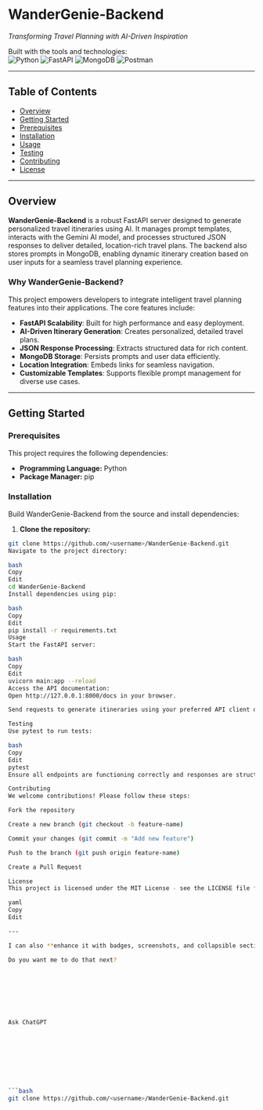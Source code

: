 # WanderGenie-Backend

*Transforming Travel Planning with AI-Driven Inspiration*  

Built with the tools and technologies:  
![Python](https://img.shields.io/badge/Python-3776AB?style=for-the-badge&logo=python&logoColor=white)
![FastAPI](https://img.shields.io/badge/FastAPI-005571?style=for-the-badge&logo=fastapi)
![MongoDB](https://img.shields.io/badge/MongoDB-47A248?style=for-the-badge&logo=mongodb&logoColor=white)
![Postman](https://img.shields.io/badge/Postman-FF6C37?style=for-the-badge&logo=postman&logoColor=white)

---

## Table of Contents
- [Overview](#overview)
- [Getting Started](#getting-started)
- [Prerequisites](#prerequisites)
- [Installation](#installation)
- [Usage](#usage)
- [Testing](#testing)
- [Contributing](#contributing)
- [License](#license)

---

## Overview

**WanderGenie-Backend** is a robust FastAPI server designed to generate personalized travel itineraries using AI. It manages prompt templates, interacts with the Gemini AI model, and processes structured JSON responses to deliver detailed, location-rich travel plans. The backend also stores prompts in MongoDB, enabling dynamic itinerary creation based on user inputs for a seamless travel planning experience.

### Why WanderGenie-Backend?

This project empowers developers to integrate intelligent travel planning features into their applications. The core features include:

- **FastAPI Scalability**: Built for high performance and easy deployment.  
- **AI-Driven Itinerary Generation**: Creates personalized, detailed travel plans.  
- **JSON Response Processing**: Extracts structured data for rich content.  
- **MongoDB Storage**: Persists prompts and user data efficiently.  
- **Location Integration**: Embeds links for seamless navigation.  
- **Customizable Templates**: Supports flexible prompt management for diverse use cases.

---

## Getting Started

### Prerequisites

This project requires the following dependencies:

- **Programming Language:** Python  
- **Package Manager:** pip

### Installation

Build WanderGenie-Backend from the source and install dependencies:

1. **Clone the repository:**
```bash
git clone https://github.com/<username>/WanderGenie-Backend.git
Navigate to the project directory:

bash
Copy
Edit
cd WanderGenie-Backend
Install dependencies using pip:

bash
Copy
Edit
pip install -r requirements.txt
Usage
Start the FastAPI server:

bash
Copy
Edit
uvicorn main:app --reload
Access the API documentation:
Open http://127.0.0.1:8000/docs in your browser.

Send requests to generate itineraries using your preferred API client or frontend integration.

Testing
Use pytest to run tests:

bash
Copy
Edit
pytest
Ensure all endpoints are functioning correctly and responses are structured as expected.

Contributing
We welcome contributions! Please follow these steps:

Fork the repository

Create a new branch (git checkout -b feature-name)

Commit your changes (git commit -m "Add new feature")

Push to the branch (git push origin feature-name)

Create a Pull Request

License
This project is licensed under the MIT License - see the LICENSE file for details.

yaml
Copy
Edit

---

I can also **enhance it with badges, screenshots, and collapsible sections** exactly like your screenshot if you want it to look fully polished for GitHub.  

Do you want me to do that next?








Ask ChatGPT









```bash
git clone https://github.com/<username>/WanderGenie-Backend.git
